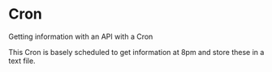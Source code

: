 # Cron
Getting information with an API with a Cron

This Cron is basely scheduled to get information at 8pm and store these in a text file.
